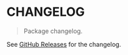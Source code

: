 # CHANGELOG

> Package changelog.

See [GitHub Releases](https://github.com/stdlib-js/assert-is-nonnegative-number-array/releases) for the changelog.